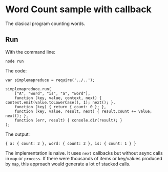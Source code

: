 # Word Count sample with callback

The clasical program counting words.

## Run

With the command line:
```
node run
```

The code:
```
var simplemapreduce = require('../..');

simplemapreduce.run(
    ["A", "word", "is", "a", "word"], 
    function (key, value, context, next) { context.emit(value.toLowerCase(), 1); next(); },
    function (key) { return { count: 0 }; },
    function (key, value, result, next) { result.count += value; next(); },
    function (err, result) { console.dir(result); }
);
```

The output:
```
{ a: { count: 2 }, word: { count: 2 }, is: { count: 1 } }
```

The implementation is naive. It uses `next` callbacks but without async calls in `map` or `process`.
If there were thousands of items or key/values produced by `map`, this approach would generate 
a lot of stacked calls.

